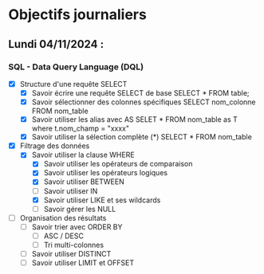 # Objectifs journaliers

## Lundi 04/11/2024 :

### SQL - Data Query Language (DQL)

- [x] Structure d'une requête SELECT
  - [x] Savoir écrire une requête SELECT de base
  SELECT * FROM table;
  - [x] Savoir sélectionner des colonnes spécifiques
  SELECT nom_colonne FROM nom_table
  - [x] Savoir utiliser les alias avec AS
    SELET * FROM nom_table as T where t.nom_champ = "xxxx"
  - [x] Savoir utiliser la sélection complète (*)
    SELECT * FROM nom_table

- [x] Filtrage des données
  - [x] Savoir utiliser la clause WHERE
    - [x] Savoir utiliser les opérateurs de comparaison
    - [x] Savoir utiliser les opérateurs logiques
    - [x] Savoir utiliser BETWEEN
    - [ ] Savoir utiliser IN
    - [x] Savoir utiliser LIKE et ses wildcards
    - [ ] Savoir gérer les NULL

- [ ] Organisation des résultats
  - [ ] Savoir trier avec ORDER BY
    - [ ] ASC / DESC
    - [ ] Tri multi-colonnes
  
  - [ ] Savoir utiliser DISTINCT
  - [ ] Savoir utiliser LIMIT et OFFSET